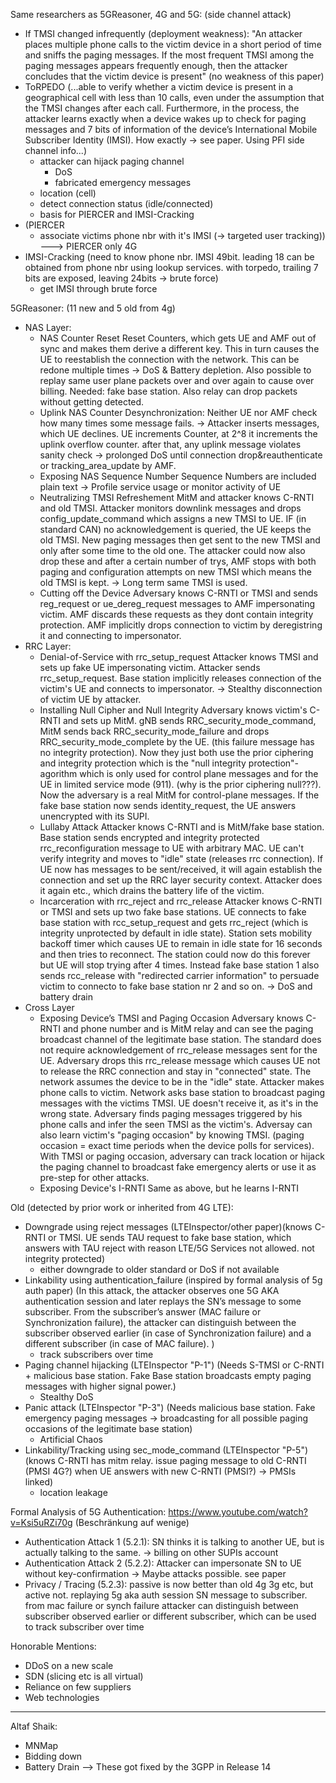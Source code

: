 Same researchers as 5GReasoner, 4G and 5G: (side channel attack)
* If TMSI changed infrequently (deployment weakness): "An attacker places multiple phone calls to the victim device in a short period of time and sniffs the paging messages.  If the most frequent TMSI among the paging messages appears frequently enough, then the attacker concludes that the victim device is present" (no weakness of this paper)
* ToRPEDO (...able to verify whether a victim device is present in a geographical cell with less than 10 calls, even under the assumption that the TMSI changes after each call. Furthermore, in the process, the attacker learns exactly when a device wakes up to check for paging messages and 7 bits of information of the device’s International Mobile Subscriber Identity (IMSI). How exactly -> see paper. Using PFI side channel info...)
  * attacker can hijack paging channel
    * DoS
    * fabricated emergency messages
  * location (cell)
  * detect connection status (idle/connected)
  * basis for PIERCER and IMSI-Cracking
* (PIERCER
  * associate victims phone nbr with it's IMSI (-> targeted user tracking)) ---> PIERCER only 4G
* IMSI-Cracking (need to know phone nbr. IMSI 49bit. leading 18 can be obtained from phone nbr using lookup services. with torpedo, trailing 7 bits are exposed, leaving 24bits -> brute force)
  * get IMSI through brute force

5GReasoner: (11 new and 5 old from 4g)
* NAS Layer:
  * NAS Counter Reset
Reset Counters, which gets UE and AMF out of sync and makes them derive a different key. This in turn causes the UE to reestablish the connection with the network. This can be redone multiple times -> DoS & Battery depletion. Also possible to replay same user plane packets over and over again to cause over billing. Needed: fake base station. Also relay can drop packets without getting detected.
  * Uplink NAS Counter Desynchronization:
Neither UE nor AMF check how many times some message fails. -> Attacker inserts messages, which UE declines. UE increments Counter, at 2^8 it increments the uplink overflow counter. after that, any uplink message violates sanity check -> prolonged DoS until connection drop&reauthenticate or tracking_area_update by AMF.   
  * Exposing NAS Sequence Number
Sequence Numbers are included plain text -> Profile service usage or monitor activity of UE
  * Neutralizing TMSI Refreshement
MitM and attacker knows C-RNTI and old TMSI. Attacker monitors downlink messages and drops config_update_command which assigns a new TMSI to UE. IF (in standard CAN) no acknowledgement is queried, the UE keeps the old TMSI. New paging messages then get sent to the new TMSI and only after some time to the old one. The attacker could now also drop these and after a certain number of trys, AMF stops with both paging and configuration attempts on new TMSI which means the old TMSI is kept. -> Long term same TMSI is used.
  * Cutting off the Device
Adversary knows C-RNTI or TMSI and sends reg_request or ue_dereg_request messages to AMF impersonating victim. AMF discards these requests as they dont contain integrity protection. AMF implicitly drops connection to victim by deregistring it and connecting to impersonator.
* RRC Layer:
  * Denial-of-Service with rrc_setup_request
Attacker knows TMSI and sets up fake UE impersonating victim. Attacker sends rrc_setup_request. Base station implicitly releases connection of the victim's UE and connects to impersonator. -> Stealthy disconnection of victim UE by attacker.
  * Installing Null Cipher and Null Integrity
Adversary knows victim's C-RNTI and sets up MitM. gNB sends RRC_security_mode_command, MitM sends back RRC_security_mode_failure and drops RRC_security_mode_complete by the UE. (this failure message has no integrity protection). Now they just both use the prior ciphering and integrity protection which is the "null integrity protection"-agorithm which is only used for control plane messages and for the UE in limited service mode (911). (why is the prior ciphering null???). Now the adversary is a real MitM for control-plane messages. If the fake base station now sends identity_request, the UE answers unencrypted with its SUPI.
  * Lullaby Attack
Attacker knows C-RNTI and is MitM/fake base station. Base station sends encrypted and integrity protected rrc_reconfiguration message to UE with arbitrary MAC. UE can't verify integrity and moves to "idle" state (releases rrc connection). If UE now has messages to be sent/received, it will again establish the connection and set up the RRC layer security context. Attacker does it again etc., which drains the battery life of the victim.
  * Incarceration with rrc_reject and rrc_release
Attacker knows C-RNTI or TMSI and sets up two fake base stations. UE connects to fake base station with rcc_setup_request and gets rrc_reject (which is integrity unprotected by default in idle state). Station sets mobility backoff timer which causes UE to remain in idle state for 16 seconds and then tries to reconnect. The station could now do this forever but UE will stop trying after 4 times. Instead fake base station 1 also sends rcc_release with "redirected carrier information" to persuade victim to connecto to fake base station nr 2 and so on. -> DoS and battery drain
* Cross Layer
  * Exposing Device’s TMSI and Paging Occasion
Adversary knows C-RNTI and phone number and is MitM relay and can see the paging broadcast channel of the legitimate base station. The standard does not require acknowledgement of rrc_release messages sent for the UE. Adversary drops this rrc_release message which causes UE not to release the RRC connection and stay in "connected" state. The network assumes the device to be in the "idle" state. Attacker makes phone calls to victim. Network asks base station to broadcast paging messages with the victims TMSI. UE doesn't receive it, as it's in the wrong state. Adversary finds paging messages triggered by his phone calls and infer the seen TMSI as the victim's. Adversay can also learn victim's "paging occasion" by knowing TMSI. (paging occasion = exact time periods when the device polls for services). With TMSI or paging occasion, adversary can track location or hijack the paging channel to broadcast fake emergency alerts or use it as pre-step for other attacks.
  * Exposing Device's I-RNTI
Same as above, but he learns I-RNTI

Old (detected by prior work or inherited from 4G LTE):
* Downgrade using reject messages (LTEInspector/other paper)(knows C-RNTI or TMSI. UE sends TAU request to fake base station, which answers with TAU reject with reason LTE/5G Services not allowed. not integrity protected)
  * either downgrade to older standard or DoS if not available
* Linkability using authentication_failure (inspired by formal analysis of 5g auth paper) (In this attack, the attacker observes one 5G AKA authentication session and later replays the SN’s message to some subscriber. From the subscriber’s answer (MAC failure or Synchronization failure), the attacker can distinguish between the subscriber observed earlier (in case of Synchronization failure) and a different subscriber (in case of MAC failure). )
  * track subscribers over time
* Paging channel hijacking (LTEInspector "P-1") (Needs S-TMSI or C-RNTI + malicious base station. Fake Base station broadcasts empty paging messages with higher signal power.)
  * Stealthy DoS
* Panic attack (LTEInspector "P-3") (Needs malicious base station. Fake emergency paging messages -> broadcasting for all possible paging occasions of the legitimate base station)
  * Artificial Chaos
* Linkability/Tracking using sec_mode_command (LTEInspector "P-5") (knows C-RNTI has mitm relay. issue paging message to old C-RNTI (PMSI 4G?) when UE answers with new C-RNTI (PMSI?) -> PMSIs linked)
  * location leakage

Formal Analysis of 5G Authentication:
https://www.youtube.com/watch?v=Ksi5uRZi70g (Beschränkung auf wenige)
* Authentication Attack 1 (5.2.1): SN thinks it is talking to another UE, but is actually talking to the same. -> billing on other SUPIs account
* Authentication Attack 2 (5.2.2): Attacker can impersonate SN to UE without key-confirmation -> Maybe attacks possible. see paper
* Privacy / Tracing (5.2.3): passive is now better than old 4g 3g etc, but active not. replaying 5g aka auth session SN message to subscriber. from mac failure or synch failure attacker can distinguish between subscriber observed earlier or different subscriber, which can be used to track subscriber over time

Honorable Mentions:
* DDoS on a new scale
* SDN (slicing etc is all virtual)
* Reliance on few suppliers
* Web technologies
_____________________________________________
Altaf Shaik:
- MNMap
- Bidding down
- Battery Drain
--> These got fixed by the 3GPP in Release 14
